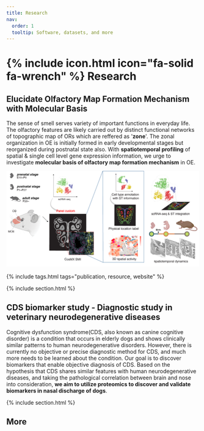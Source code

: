 ```yaml
---
title: Research
nav:
  order: 1
  tooltip: Software, datasets, and more
---
```


# {% include icon.html icon="fa-solid fa-wrench" %} Research

## Elucidate Olfactory Map Formation Mechanism with Molecular Basis
The sense of smell serves variety of important functions in everyday life. The olfactory features are likely carried out by distinct functional networks of topographic map of ORs which are reffered as '**zone**'. The zonal organization in OE is initially formed in early developmental stages but reorganized during postnatal state also. With **spatiotemporal profiling** of spatial & single cell level gene expression information, we urge to investigate **molecular basis of olfactory map formation mechanism** in OE.

<img  src = "../images/oe_proj.png">


{% include tags.html tags="publication, resource, website" %}


{% include section.html %}

## CDS biomarker study - Diagnostic study in veterinary neurodegenerative diseases

Cognitive dysfunction syndrome(CDS, also known as canine cognitive disorder) is a condition that occurs in elderly dogs and shows clinically similar patterns to human neurodegenerative disorders. However, there is currently no objective or precise diagnostic method for CDS, and much more needs to be learned about the condition.
Our goal is to discover biomarkers that enable objective diagnosis of CDS. Based on the hypothesis that CDS shares similar features with human neurodegenerative diseases, and taking the pathological correlation between brain and nose into consideration, **we aim to utilize proteomics to discover and validate biomarkers in nasal discharge of dogs**.

{% include section.html %}

## More

